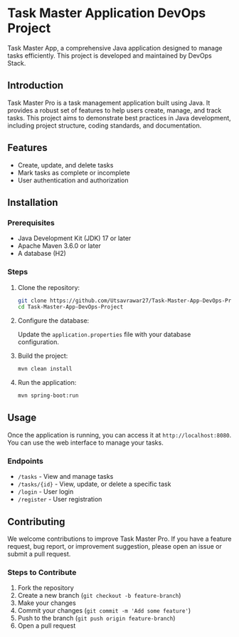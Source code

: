 # Task Master Application DevOps Project

Task Master App, a comprehensive Java application designed to manage tasks efficiently. This project is developed and maintained by DevOps Stack.

## Introduction

Task Master Pro is a task management application built using Java. It provides a robust set of features to help users create, manage, and track tasks. This project aims to demonstrate best practices in Java development, including project structure, coding standards, and documentation.

## Features

- Create, update, and delete tasks
- Mark tasks as complete or incomplete
- User authentication and authorization

## Installation

### Prerequisites

- Java Development Kit (JDK) 17 or later
- Apache Maven 3.6.0 or later
- A database (H2)

### Steps

1. Clone the repository:

    ```sh
    git clone https://github.com/Utsavrawar27/Task-Master-App-DevOps-Project.git
    cd Task-Master-App-DevOps-Project
    ```

2. Configure the database:

    Update the `application.properties` file with your database configuration.

3. Build the project:

    ```sh
    mvn clean install
    ```

4. Run the application:

    ```sh
    mvn spring-boot:run
    ```

## Usage

Once the application is running, you can access it at `http://localhost:8080`. You can use the web interface to manage your tasks.

### Endpoints

- `/tasks` - View and manage tasks
- `/tasks/{id}` - View, update, or delete a specific task
- `/login` - User login
- `/register` - User registration

## Contributing

We welcome contributions to improve Task Master Pro. If you have a feature request, bug report, or improvement suggestion, please open an issue or submit a pull request.

### Steps to Contribute

1. Fork the repository
2. Create a new branch (`git checkout -b feature-branch`)
3. Make your changes
4. Commit your changes (`git commit -m 'Add some feature'`)
5. Push to the branch (`git push origin feature-branch`)
6. Open a pull request
